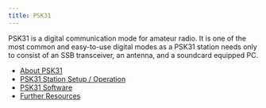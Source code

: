 ```yaml
---
title: PSK31
---
```


PSK31 is a digital communication mode for amateur radio. It is one of the most common and easy-to-use digital modes as a PSK31 station needs only to consist of an SSB transceiver, an antenna, and a soundcard equipped PC.

<ul class="toc">
  <li><a href="/about/">About PSK31</a></li>
  <li><a href="/operation/">PSK31 Station Setup / Operation</a></li>
  <li><a href="/apps/">PSK31 Software</a></li>
  <li><a href="/resources/">Further Resources</a></li>
</ul>
